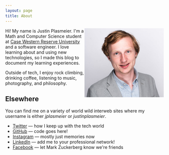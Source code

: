 ```yaml
---
layout: page
title: About
---
```


<img src="portrait.jpg" width="50%" align="right">

Hi! My name is Justin Plasmeier. I'm a Math and Computer Science student at [Case Western Reserve University](https://case.edu/) and a software engineer. I love learning about and using new technologies, so I made this blog to document my learning experiences.

Outside of tech, I enjoy rock climbing, drinking coffee, listening to music, photography, and philosophy. 

## Elsewhere

You can find me on a variety of world wild interweb sites where my username is either *jplasmeier* or *justinplasmeier*.

- [Twitter](http://twitter.com/justinplasmeier) — how I keep up with the tech world
- [GitHub](https://github.com/justinplasmeier) — code goes here!
- [Instagram](http://instagram.com/justinplaz/) — mostly just memories now
- [LinkedIn](http://linkedin.com/in/jplasmeier) — add me to your professional network!
- [Facebook](http://www.facebook.com/jplasmeier) — let Mark Zuckerberg know we're friends  


